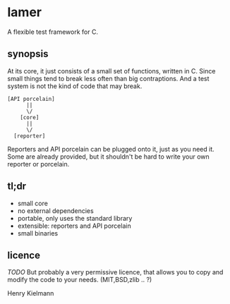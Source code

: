 lamer
=====

A flexible test framework for C.


synopsis
--------

At its core, it just consists of a small set of functions, written in C.
Since small things tend to break less often than big contraptions.
And a test system is not the kind of code that may break.

    [API porcelain]
          ||
          \/
        [core]
          ||
          \/
      [reporter]

Reporters and API porcelain can be plugged onto it, just as you need it.
Some are already provided, but it shouldn't be hard
to write your own reporter or porcelain.


tl;dr
-----

- small core
- no external dependencies
- portable, only uses the standard library
- extensible: reporters and API porcelain
- small binaries


licence
-------

*TODO*
But probably a very permissive licence, that allows you to copy and modify
the code to your needs.
(MIT,BSD,zlib .. ?)

Henry Kielmann
